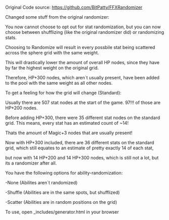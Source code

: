 Original Code source: https://github.com/BitPatty/FFXRandomizer

Changed some stuff from the original randomizer:

You now cannot choose to opt out for stat randomization, but you can now choose between shufflizing (like the original randomizer did) or randomizing stats.

Choosing to Randomize will result in every possbile stat being scattered across the sphere grid with the same weight.

This will drastically lower the amount of overall HP nodes, since they have by far the highest weight on the original grid. 

Therefore, HP+300 nodes, which aren´t usually present, have been added to the pool with the same weight as all other nodes.

To get a feeling for how the grid will change (Standard):

Usually there are 507 stat nodes at the start of the game. 97!!! of those are HP+200 nodes.

Before adding HP+300, there were 35 different stat nodes on the standard grid. This means, every stat has an estimated count of ~14!

Thats the amount of Magic+3 nodes that are usually present!

Now with HP+300 included, there are 36 different stats on the standard grid, which still equates to an estimate of pretty exactly 14 of each stat,

but now with 14 HP+200 and 14 HP+300 nodes, which is still not a lot, but its a randomizer after all.

You have the following options for ability-randomization:

-None (Abilites aren´t randomized)

-Shuffle (Abilities are in the same spots, but shufflized)

-Scatter (Abilities are in random positions on the grid)

To use, open _includes/generator.html in your browser  
